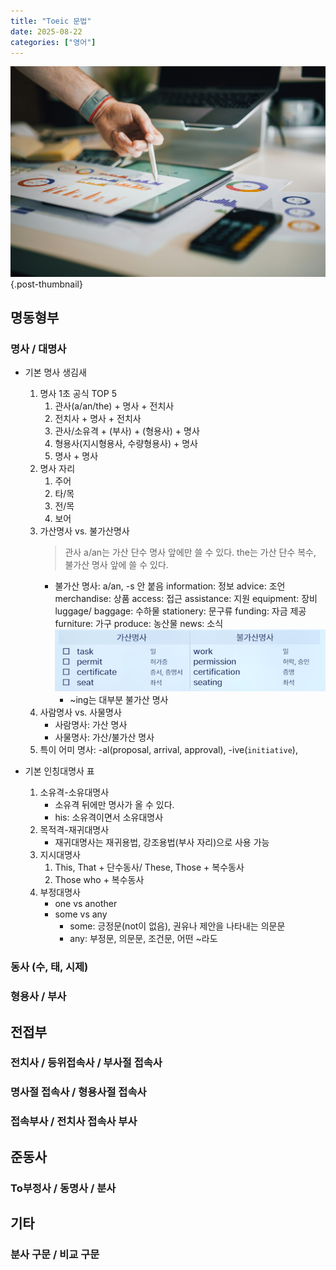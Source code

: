 ```yaml
---
title: "Toeic 문법"
date: 2025-08-22
categories: ["영어"]
---
```


![](/img/stat-thumb.jpg){.post-thumbnail}

## 명동형부

### 명사 / 대명사

- 기본 명사 생김새
    1. 명사 1초 공식 TOP 5
        1. 관사(a/an/the) + 명사 + 전치사
        2. 전치사 + 명사 + 전치사
        3. 관사/소유격 + (부사) + (형용사) + 명사
        4. 형용사(지시형용사, 수량형용사) + 명사
        5. 명사 + 명사
    2. 명사 자리
        1) 주어
        2) 타/목
        3) 전/목
        4) 보어
    3. 가산명사 vs. 불가산명사
        > 관사 a/an는 가산 단수 명사 앞에만 쓸 수 있다.
        > the는 가산 단수 복수, 불가산 명사 앞에 쓸 수 있다.
        - 불가산 명사: a/an, -s 안 붙음
            information: 정보
            advice: 조언
            merchandise: 상품
            access: 접근
            assistance: 지원
            equipment: 장비
            luggage/ baggage: 수하물
            stationery: 문구류
            funding: 자금 제공
            furniture: 가구
            produce: 농산물
            news: 소식
        ![헷갈리는 가산명사 vs. 불가산 명사](img/2025-08-22-08-49-15.png)
            - ~ing는 대부분 불가산 명사
    4. 사람명사 vs. 사물명사
        - 사람명사: 가산 명사
        - 사물명사: 가산/불가산 명사
    5. 특이 어미 명사: -al(proposal, arrival, approval), -ive(`initiative`), 

- 기본 인칭대명사 표
    1. 소유격-소유대명사
        - 소유격 뒤에만 명사가 올 수 있다.
        - his: 소유격이면서 소유대명사
    2. 목적격-재귀대명사
        - 재귀대명사는 재귀용법, 강조용법(부사 자리)으로 사용 가능
    3. 지시대명사
        1. This, That + 단수동사/ These, Those + 복수동사
        2. Those who + 복수동사
    4. 부정대명사
        - one vs another
        - some vs any
            - some: 긍정문(not이 없음), 권유나 제안을 나타내는 의문문
            - any: 부정문, 의문문, 조건문, 어떤 ~라도

### 동사 (수, 태, 시제)
### 형용사 / 부사

## 전접부

### 전치사 / 등위접속사 / 부사절 접속사
### 명사절 접속사 / 형용사절 접속사
### 접속부사 / 전치사 접속사 부사

## 준동사

### To부정사 / 동명사 / 분사

## 기타

### 분사 구문 / 비교 구문
